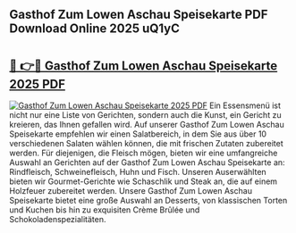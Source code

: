 ## Gasthof Zum Lowen Aschau Speisekarte PDF Download Online 2025 uQ1yC

# <h2><a href="http://gcdpwpe.nevu.top/?p=Gasthof+Zum+Lowen+Aschau+Speisekarte">🔗 👉🔴 Gasthof Zum Lowen Aschau Speisekarte 2025 PDF</a></h2>

[![Gasthof Zum Lowen Aschau Speisekarte 2025 PDF](https://i.imgur.com/dBaPXMq.png)](http://gcdpwpe.nevu.top/?p=Gasthof+Zum+Lowen+Aschau+Speisekarte)
Ein Essensmenü ist nicht nur eine Liste von Gerichten, sondern auch die Kunst, ein Gericht zu kreieren, das Ihnen gefallen wird. Auf unserer Gasthof Zum Lowen Aschau Speisekarte empfehlen wir einen Salatbereich, in dem Sie aus über 10 verschiedenen Salaten wählen können, die mit frischen Zutaten zubereitet werden. Für diejenigen, die Fleisch mögen, bieten wir eine umfangreiche Auswahl an Gerichten auf der Gasthof Zum Lowen Aschau Speisekarte an: Rindfleisch, Schweinefleisch, Huhn und Fisch. Unseren Auserwählten bieten wir Gourmet-Gerichte wie Schaschlik und Steak an, die auf einem Holzfeuer zubereitet werden. Unsere Gasthof Zum Lowen Aschau Speisekarte bietet eine große Auswahl an Desserts, von klassischen Torten und Kuchen bis hin zu exquisiten Crème Brûlée und Schokoladenspezialitäten.
